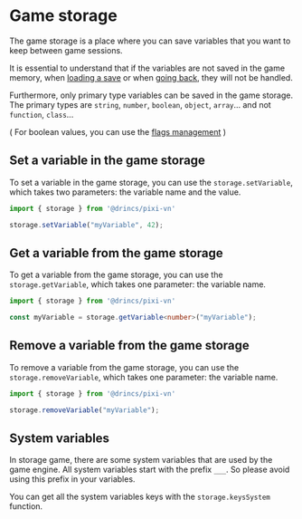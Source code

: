 # Game storage

The game storage is a place where you can save variables that you want to keep between game sessions.

It is essential to understand that if the variables are not saved in the game memory, when [loading a save](/start/save#load) or when [going back](/start/labels#go-back), they will not be handled.

Furthermore, only primary type variables can be saved in the game storage. The primary types are `string`, `number`, `boolean`, `object`, `array`...  and not `function`, `class`...

( For boolean values, you can use the [flags management](/start/flags) )

## Set a variable in the game storage

To set a variable in the game storage, you can use the `storage.setVariable`, which takes two parameters: the variable name and the value.

```typescript
import { storage } from '@drincs/pixi-vn'

storage.setVariable("myVariable", 42);
```

## Get a variable from the game storage

To get a variable from the game storage, you can use the `storage.getVariable`, which takes one parameter: the variable name.

```typescript
import { storage } from '@drincs/pixi-vn'

const myVariable = storage.getVariable<number>("myVariable");
```

## Remove a variable from the game storage

To remove a variable from the game storage, you can use the `storage.removeVariable`, which takes one parameter: the variable name.

```typescript
import { storage } from '@drincs/pixi-vn'

storage.removeVariable("myVariable");
```

## System variables

In storage game, there are some system variables that are used by the game engine. All system variables start with the prefix `___`.
So please avoid using this prefix in your variables.

You can get all the system variables keys with the `storage.keysSystem` function.
